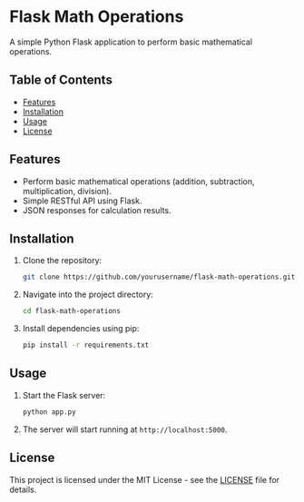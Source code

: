 # Flask Math Operations

A simple Python Flask application to perform basic mathematical operations.

## Table of Contents

- [Features](#features)
- [Installation](#installation)
- [Usage](#usage)
- [License](#license)

## Features

- Perform basic mathematical operations (addition, subtraction, multiplication, division).
- Simple RESTful API using Flask.
- JSON responses for calculation results.

## Installation

1. Clone the repository:

   ```bash
   git clone https://github.com/yourusername/flask-math-operations.git
   ```

2. Navigate into the project directory:

   ```bash
   cd flask-math-operations
   ```

3. Install dependencies using pip:

   ```bash
   pip install -r requirements.txt
   ```

## Usage

1. Start the Flask server:

   ```bash
   python app.py
   ```

2. The server will start running at `http://localhost:5000`.

## License

This project is licensed under the MIT License - see the [LICENSE](LICENSE) file for details.
